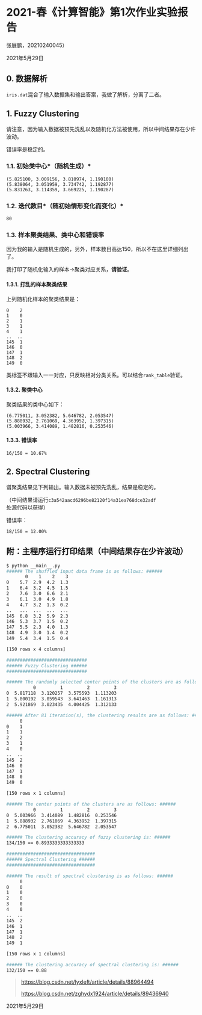 # 2021-春《计算智能》第1次作业实验报告

张展鹏，20210240045）

2021年5月29日

## 0. 数据解析

`iris.dat`混合了输入数据集和输出答案，我做了解析，分离了二者。

## 1. Fuzzy Clustering

请注意，因为输入数据被预先洗乱以及随机化方法被使用，所以中间结果存在少许波动。

错误率是稳定的。

### 1.1. 初始类中心*（随机生成）*

```
(5.825100, 3.009156, 3.810974, 1.190100)
(5.838064, 3.051959, 3.734742, 1.192877)
(5.831263, 3.114359, 3.669225, 1.190287)
```

### 1.2. 迭代数目*（随初始情形变化而变化）*

```
80
```

### 1.3. 样本聚类结果、类中心和错误率

因为我的输入是随机生成的，另外，样本数目高达150，所以不在这里详细列出了。

我打印了随机化输入的样本->聚类对应关系，**请验证**。

#### 1.3.1. 打乱的样本聚类结果

上列随机化样本的聚类结果是：

```
0    2
1    0
2    1
3    1
4    1
..  ..
145  1
146  0
147  1
148  2
149  0
```

类标签不跟输入一一对应，只反映相对分类关系。可以结合`rank_table`验证。

#### 1.3.2. 聚类中心

聚类结果的类中心如下：

```
(6.775011, 3.052382, 5.646782, 2.053547)
(5.888932, 2.761069, 4.363952, 1.397315)
(5.003966, 3.414089, 1.482816, 0.253546)
```

#### 1.3.3. 错误率

```
16/150 = 10.67%
```

## 2. Spectral Clustering

谱聚类结果见下列输出。输入数据未被预先洗乱，结果是稳定的。

（中间结果请运行`c3a542aacd6296be82120f14a31ea768dce32adf`处源代码以获得）

错误率：

```
18/150 = 12.00%
```

## 附：主程序运行打印结果（中间结果存在少许波动）

```bash
$ python __main__.py
###### The shuffled input data frame is as follows: ######
       0    1    2    3
0    5.7  2.9  4.2  1.3
1    6.4  3.2  4.5  1.5
2    7.6  3.0  6.6  2.1
3    6.1  3.0  4.9  1.8
4    4.7  3.2  1.3  0.2
..   ...  ...  ...  ...
145  6.8  3.2  5.9  2.3
146  5.3  3.7  1.5  0.2
147  5.5  2.3  4.0  1.3
148  4.9  3.0  1.4  0.2
149  5.4  3.4  1.5  0.4

[150 rows x 4 columns]

##############################
###### Fuzzy Clustering ######
##############################

###### The randomly selected center points of the clusters are as follows: ######
          0         1         2         3
0  5.817118  3.120257  3.575593  1.113203
1  5.800192  3.059543  3.641463  1.161313
2  5.921869  3.023435  4.004425  1.312133

###### After 81 iteration(s), the clustering results are as follows: ######
     0
0    1
1    1
2    2
3    1
4    0
..  ..
145  2
146  0
147  1
148  0
149  0

[150 rows x 1 columns]

###### The center points of the clusters are as follows: ######
          0         1         2         3
0  5.003966  3.414089  1.482816  0.253546
1  5.888932  2.761069  4.363952  1.397315
2  6.775011  3.052382  5.646782  2.053547

###### The clustering accuracy of fuzzy clustering is: ######
134/150 == 0.8933333333333333

#################################
###### Spectral Clustering ######
#################################

###### The result of spectral clustering is as follows: ######
     0
0    0
1    0
2    0
3    0
4    0
..  ..
145  2
146  1
147  1
148  2
149  1

[150 rows x 1 columns]

###### The clustering accuracy of spectral clustering is: ######
132/150 == 0.88
```

> https://blog.csdn.net/lyxleft/article/details/88964494
>
> https://blog.csdn.net/zghydx1924/article/details/89436940

2021年5月29日
